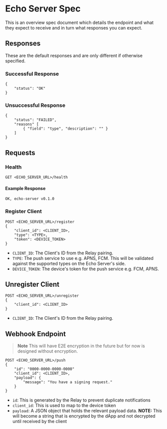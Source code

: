 # Echo Server Spec

This is an overview spec document which details the endpoint and what they expect to receive and in turn what responses you can expect.

## Responses
These are the default responses and are only different if otherwise specified.

### Successful Response
```
{
    "status": "OK"
}
```

### Unsuccessful Response
```
{
    "status": "FAILED",
    "reasons" [
        { "field": "type", "description": "" }
    ]
}
```

## Requests

### Health
```
GET <ECHO_SERVER_URL>/health
```

#### Example Response
```
OK, echo-server v0.1.0
```

### Register Client

```
POST <ECHO_SERVER_URL>/register
{
    "client_id": <CLIENT_ID>,
    "type": <TYPE>,
    "token": <DEVICE_TOKEN>
}
```

- `CLIENT_ID`: The Client's ID from the Relay pairing.
- `TYPE`: The push service to use e.g. APNS, FCM. This will be validated against the supported types on the Echo Server's side.
- `DEVICE_TOKEN`: The device's token for the push service e.g. FCM, APNS.

## Unregister Client

```
POST <ECHO_SERVER_URL>/unregister
{
    "client_id": <CLIENT_ID>
}
```

- `CLIENT_ID`: The Client's ID from the Relay pairing.

## Webhook Endpoint

> **Note**
> This will have E2E encryption in the future but for now is designed without encryption.

```
POST <ECHO_SERVER_URL>/push
{
    "id": "0000-0000-0000-0000"
    "client_id": <CLIENT_ID>,
    "payload": {
        "message": "You have a signing request."
    }
}
```

- `id`: This is generated by the Relay to prevent duplicate notifications
- `client_id`: This is used to map to the device token
- `payload`: A JSON object that holds the relevant payload data. **NOTE:** This will become a string that is encrypted by the dApp and not decrypted until received by the client